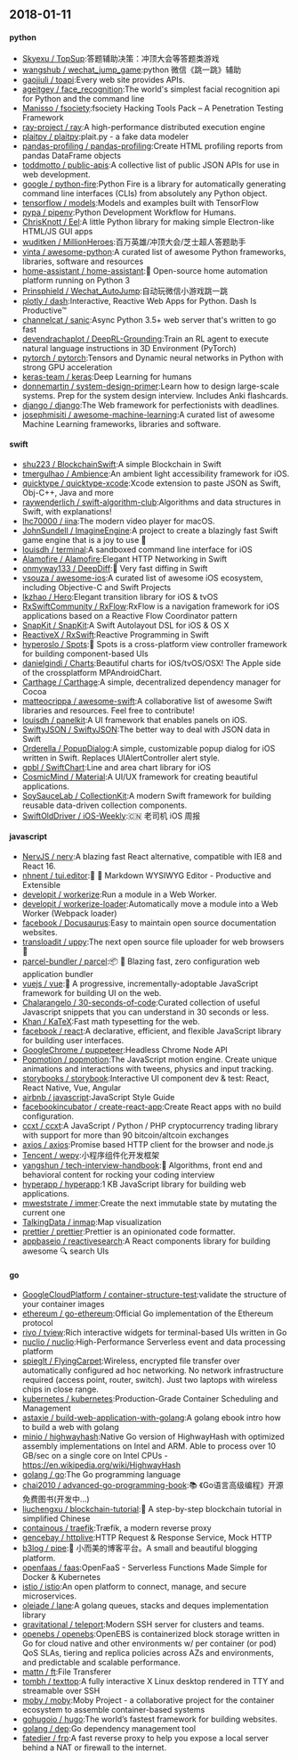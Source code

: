 ## 2018-01-11

#### python
* [Skyexu / TopSup](https://github.com/Skyexu/TopSup):答题辅助决策：冲顶大会等答题类游戏
* [wangshub / wechat_jump_game](https://github.com/wangshub/wechat_jump_game):python 微信《跳一跳》辅助
* [gaojiuli / toapi](https://github.com/gaojiuli/toapi):Every web site provides APIs.
* [ageitgey / face_recognition](https://github.com/ageitgey/face_recognition):The world's simplest facial recognition api for Python and the command line
* [Manisso / fsociety](https://github.com/Manisso/fsociety):fsociety Hacking Tools Pack – A Penetration Testing Framework
* [ray-project / ray](https://github.com/ray-project/ray):A high-performance distributed execution engine
* [plaitpy / plaitpy](https://github.com/plaitpy/plaitpy):plait.py - a fake data modeler
* [pandas-profiling / pandas-profiling](https://github.com/pandas-profiling/pandas-profiling):Create HTML profiling reports from pandas DataFrame objects
* [toddmotto / public-apis](https://github.com/toddmotto/public-apis):A collective list of public JSON APIs for use in web development.
* [google / python-fire](https://github.com/google/python-fire):Python Fire is a library for automatically generating command line interfaces (CLIs) from absolutely any Python object.
* [tensorflow / models](https://github.com/tensorflow/models):Models and examples built with TensorFlow
* [pypa / pipenv](https://github.com/pypa/pipenv):Python Development Workflow for Humans.
* [ChrisKnott / Eel](https://github.com/ChrisKnott/Eel):A little Python library for making simple Electron-like HTML/JS GUI apps
* [wuditken / MillionHeroes](https://github.com/wuditken/MillionHeroes):百万英雄/冲顶大会/芝士超人答题助手
* [vinta / awesome-python](https://github.com/vinta/awesome-python):A curated list of awesome Python frameworks, libraries, software and resources
* [home-assistant / home-assistant](https://github.com/home-assistant/home-assistant):🏡 Open-source home automation platform running on Python 3
* [Prinsphield / Wechat_AutoJump](https://github.com/Prinsphield/Wechat_AutoJump):自动玩微信小游戏跳一跳
* [plotly / dash](https://github.com/plotly/dash):Interactive, Reactive Web Apps for Python. Dash Is Productive™
* [channelcat / sanic](https://github.com/channelcat/sanic):Async Python 3.5+ web server that's written to go fast
* [devendrachaplot / DeepRL-Grounding](https://github.com/devendrachaplot/DeepRL-Grounding):Train an RL agent to execute natural language instructions in 3D Environment (PyTorch)
* [pytorch / pytorch](https://github.com/pytorch/pytorch):Tensors and Dynamic neural networks in Python with strong GPU acceleration
* [keras-team / keras](https://github.com/keras-team/keras):Deep Learning for humans
* [donnemartin / system-design-primer](https://github.com/donnemartin/system-design-primer):Learn how to design large-scale systems. Prep for the system design interview. Includes Anki flashcards.
* [django / django](https://github.com/django/django):The Web framework for perfectionists with deadlines.
* [josephmisiti / awesome-machine-learning](https://github.com/josephmisiti/awesome-machine-learning):A curated list of awesome Machine Learning frameworks, libraries and software.

#### swift
* [shu223 / BlockchainSwift](https://github.com/shu223/BlockchainSwift):A simple Blockchain in Swift
* [tmergulhao / Ambience](https://github.com/tmergulhao/Ambience):An ambient light accessibility framework for iOS.
* [quicktype / quicktype-xcode](https://github.com/quicktype/quicktype-xcode):Xcode extension to paste JSON as Swift, Obj-C++, Java and more
* [raywenderlich / swift-algorithm-club](https://github.com/raywenderlich/swift-algorithm-club):Algorithms and data structures in Swift, with explanations!
* [lhc70000 / iina](https://github.com/lhc70000/iina):The modern video player for macOS.
* [JohnSundell / ImagineEngine](https://github.com/JohnSundell/ImagineEngine):A project to create a blazingly fast Swift game engine that is a joy to use 🚀
* [louisdh / terminal](https://github.com/louisdh/terminal):A sandboxed command line interface for iOS
* [Alamofire / Alamofire](https://github.com/Alamofire/Alamofire):Elegant HTTP Networking in Swift
* [onmyway133 / DeepDiff](https://github.com/onmyway133/DeepDiff):🦀 Very fast diffing in Swift
* [vsouza / awesome-ios](https://github.com/vsouza/awesome-ios):A curated list of awesome iOS ecosystem, including Objective-C and Swift Projects
* [lkzhao / Hero](https://github.com/lkzhao/Hero):Elegant transition library for iOS & tvOS
* [RxSwiftCommunity / RxFlow](https://github.com/RxSwiftCommunity/RxFlow):RxFlow is a navigation framework for iOS applications based on a Reactive Flow Coordinator pattern
* [SnapKit / SnapKit](https://github.com/SnapKit/SnapKit):A Swift Autolayout DSL for iOS & OS X
* [ReactiveX / RxSwift](https://github.com/ReactiveX/RxSwift):Reactive Programming in Swift
* [hyperoslo / Spots](https://github.com/hyperoslo/Spots):🎍 Spots is a cross-platform view controller framework for building component-based UIs
* [danielgindi / Charts](https://github.com/danielgindi/Charts):Beautiful charts for iOS/tvOS/OSX! The Apple side of the crossplatform MPAndroidChart.
* [Carthage / Carthage](https://github.com/Carthage/Carthage):A simple, decentralized dependency manager for Cocoa
* [matteocrippa / awesome-swift](https://github.com/matteocrippa/awesome-swift):A collaborative list of awesome Swift libraries and resources. Feel free to contribute!
* [louisdh / panelkit](https://github.com/louisdh/panelkit):A UI framework that enables panels on iOS.
* [SwiftyJSON / SwiftyJSON](https://github.com/SwiftyJSON/SwiftyJSON):The better way to deal with JSON data in Swift
* [Orderella / PopupDialog](https://github.com/Orderella/PopupDialog):A simple, customizable popup dialog for iOS written in Swift. Replaces UIAlertController alert style.
* [gpbl / SwiftChart](https://github.com/gpbl/SwiftChart):Line and area chart library for iOS
* [CosmicMind / Material](https://github.com/CosmicMind/Material):A UI/UX framework for creating beautiful applications.
* [SoySauceLab / CollectionKit](https://github.com/SoySauceLab/CollectionKit):A modern Swift framework for building reusable data-driven collection components.
* [SwiftOldDriver / iOS-Weekly](https://github.com/SwiftOldDriver/iOS-Weekly):🇨🇳 老司机 iOS 周报

#### javascript
* [NervJS / nerv](https://github.com/NervJS/nerv):A blazing fast React alternative, compatible with IE8 and React 16.
* [nhnent / tui.editor](https://github.com/nhnent/tui.editor):🍞 📝 Markdown WYSIWYG Editor - Productive and Extensible
* [developit / workerize](https://github.com/developit/workerize):Run a module in a Web Worker.
* [developit / workerize-loader](https://github.com/developit/workerize-loader):Automatically move a module into a Web Worker (Webpack loader)
* [facebook / Docusaurus](https://github.com/facebook/Docusaurus):Easy to maintain open source documentation websites.
* [transloadit / uppy](https://github.com/transloadit/uppy):The next open source file uploader for web browsers 🐶
* [parcel-bundler / parcel](https://github.com/parcel-bundler/parcel):📦 🚀 Blazing fast, zero configuration web application bundler
* [vuejs / vue](https://github.com/vuejs/vue):🖖 A progressive, incrementally-adoptable JavaScript framework for building UI on the web.
* [Chalarangelo / 30-seconds-of-code](https://github.com/Chalarangelo/30-seconds-of-code):Curated collection of useful Javascript snippets that you can understand in 30 seconds or less.
* [Khan / KaTeX](https://github.com/Khan/KaTeX):Fast math typesetting for the web.
* [facebook / react](https://github.com/facebook/react):A declarative, efficient, and flexible JavaScript library for building user interfaces.
* [GoogleChrome / puppeteer](https://github.com/GoogleChrome/puppeteer):Headless Chrome Node API
* [Popmotion / popmotion](https://github.com/Popmotion/popmotion):The JavaScript motion engine. Create unique animations and interactions with tweens, physics and input tracking.
* [storybooks / storybook](https://github.com/storybooks/storybook):Interactive UI component dev & test: React, React Native, Vue, Angular
* [airbnb / javascript](https://github.com/airbnb/javascript):JavaScript Style Guide
* [facebookincubator / create-react-app](https://github.com/facebookincubator/create-react-app):Create React apps with no build configuration.
* [ccxt / ccxt](https://github.com/ccxt/ccxt):A JavaScript / Python / PHP cryptocurrency trading library with support for more than 90 bitcoin/altcoin exchanges
* [axios / axios](https://github.com/axios/axios):Promise based HTTP client for the browser and node.js
* [Tencent / wepy](https://github.com/Tencent/wepy):小程序组件化开发框架
* [yangshun / tech-interview-handbook](https://github.com/yangshun/tech-interview-handbook):💯 Algorithms, front end and behavioral content for rocking your coding interview
* [hyperapp / hyperapp](https://github.com/hyperapp/hyperapp):1 KB JavaScript library for building web applications.
* [mweststrate / immer](https://github.com/mweststrate/immer):Create the next immutable state by mutating the current one
* [TalkingData / inmap](https://github.com/TalkingData/inmap):Map visualization
* [prettier / prettier](https://github.com/prettier/prettier):Prettier is an opinionated code formatter.
* [appbaseio / reactivesearch](https://github.com/appbaseio/reactivesearch):A React components library for building awesome 🔍 search UIs

#### go
* [GoogleCloudPlatform / container-structure-test](https://github.com/GoogleCloudPlatform/container-structure-test):validate the structure of your container images
* [ethereum / go-ethereum](https://github.com/ethereum/go-ethereum):Official Go implementation of the Ethereum protocol
* [rivo / tview](https://github.com/rivo/tview):Rich interactive widgets for terminal-based UIs written in Go
* [nuclio / nuclio](https://github.com/nuclio/nuclio):High-Performance Serverless event and data processing platform
* [spieglt / FlyingCarpet](https://github.com/spieglt/FlyingCarpet):Wireless, encrypted file transfer over automatically configured ad hoc networking. No network infrastructure required (access point, router, switch). Just two laptops with wireless chips in close range.
* [kubernetes / kubernetes](https://github.com/kubernetes/kubernetes):Production-Grade Container Scheduling and Management
* [astaxie / build-web-application-with-golang](https://github.com/astaxie/build-web-application-with-golang):A golang ebook intro how to build a web with golang
* [minio / highwayhash](https://github.com/minio/highwayhash):Native Go version of HighwayHash with optimized assembly implementations on Intel and ARM. Able to process over 10 GB/sec on a single core on Intel CPUs - https://en.wikipedia.org/wiki/HighwayHash
* [golang / go](https://github.com/golang/go):The Go programming language
* [chai2010 / advanced-go-programming-book](https://github.com/chai2010/advanced-go-programming-book):📚 《Go语言高级编程》开源免费图书(开发中...)
* [liuchengxu / blockchain-tutorial](https://github.com/liuchengxu/blockchain-tutorial):🌾 A step-by-step blockchain tutorial in simplified Chinese
* [containous / traefik](https://github.com/containous/traefik):Træfik, a modern reverse proxy
* [gencebay / httplive](https://github.com/gencebay/httplive):HTTP Request & Response Service, Mock HTTP
* [b3log / pipe](https://github.com/b3log/pipe):🎷 小而美的博客平台。A small and beautiful blogging platform.
* [openfaas / faas](https://github.com/openfaas/faas):OpenFaaS - Serverless Functions Made Simple for Docker & Kubernetes
* [istio / istio](https://github.com/istio/istio):An open platform to connect, manage, and secure microservices.
* [oleiade / lane](https://github.com/oleiade/lane):A golang queues, stacks and deques implementation library
* [gravitational / teleport](https://github.com/gravitational/teleport):Modern SSH server for clusters and teams.
* [openebs / openebs](https://github.com/openebs/openebs):OpenEBS is containerized block storage written in Go for cloud native and other environments w/ per container (or pod) QoS SLAs, tiering and replica policies across AZs and environments, and predictable and scalable performance.
* [mattn / ft](https://github.com/mattn/ft):File Transferer
* [tombh / texttop](https://github.com/tombh/texttop):A fully interactive X Linux desktop rendered in TTY and streamable over SSH
* [moby / moby](https://github.com/moby/moby):Moby Project - a collaborative project for the container ecosystem to assemble container-based systems
* [gohugoio / hugo](https://github.com/gohugoio/hugo):The world’s fastest framework for building websites.
* [golang / dep](https://github.com/golang/dep):Go dependency management tool
* [fatedier / frp](https://github.com/fatedier/frp):A fast reverse proxy to help you expose a local server behind a NAT or firewall to the internet.
